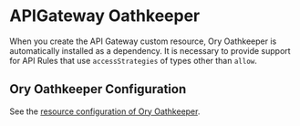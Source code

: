# APIGateway Oathkeeper

When you create the API Gateway custom resource, Ory Oathkeeper is automatically installed as a dependency. It is necessary to provide support for API Rules that use `accessStrategies` of types other than `allow`.

## Ory Oathkeeper Configuration

See the [resource configuration of Ory Oathkeeper](../../technical-reference/05-50-ory-limitations.md).

